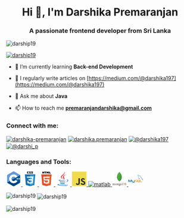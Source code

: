 <h1 align="center">Hi 👋, I'm Darshika Premaranjan</h1>
<h3 align="center">A passionate frontend developer from Sri Lanka</h3>

<p align="left"> <img src="https://komarev.com/ghpvc/?username=darship19&label=Profile%20views&color=0e75b6&style=flat" alt="darship19" /> </p>

<p align="left"> <a href="https://github.com/ryo-ma/github-profile-trophy"><img src="https://github-profile-trophy.vercel.app/?username=darship19" alt="darship19" /></a> </p>

- 🌱 I’m currently learning **Back-end Development**

- 📝 I regularly write articles on [https://medium.com/@darshika197](https://medium.com/@darshika197)

- 💬 Ask me about **Java**

- 📫 How to reach me **premaranjandarshika@gmail.com**

<h3 align="left">Connect with me:</h3>
<p align="left">
<a href="https://linkedin.com/in/darshika-premaranjan" target="blank"><img align="center" src="https://raw.githubusercontent.com/rahuldkjain/github-profile-readme-generator/master/src/images/icons/Social/linked-in-alt.svg" alt="darshika-premaranjan" height="30" width="40" /></a>
<a href="https://fb.com/darshika.premaranjan" target="blank"><img align="center" src="https://raw.githubusercontent.com/rahuldkjain/github-profile-readme-generator/master/src/images/icons/Social/facebook.svg" alt="darshika.premaranjan" height="30" width="40" /></a>
<a href="https://medium.com/@darshika197" target="blank"><img align="center" src="https://raw.githubusercontent.com/rahuldkjain/github-profile-readme-generator/master/src/images/icons/Social/medium.svg" alt="@darshika197" height="30" width="40" /></a>
<a href="https://www.hackerrank.com/@darshi_p" target="blank"><img align="center" src="https://raw.githubusercontent.com/rahuldkjain/github-profile-readme-generator/master/src/images/icons/Social/hackerrank.svg" alt="@darshi_p" height="30" width="40" /></a>
</p>

<h3 align="left">Languages and Tools:</h3>
<p align="left"> <a href="https://www.w3schools.com/cpp/" target="_blank" rel="noreferrer"> <img src="https://raw.githubusercontent.com/devicons/devicon/master/icons/cplusplus/cplusplus-original.svg" alt="cplusplus" width="40" height="40"/> </a> <a href="https://www.w3schools.com/css/" target="_blank" rel="noreferrer"> <img src="https://raw.githubusercontent.com/devicons/devicon/master/icons/css3/css3-original-wordmark.svg" alt="css3" width="40" height="40"/> </a> <a href="https://www.w3.org/html/" target="_blank" rel="noreferrer"> <img src="https://raw.githubusercontent.com/devicons/devicon/master/icons/html5/html5-original-wordmark.svg" alt="html5" width="40" height="40"/> </a> <a href="https://www.java.com" target="_blank" rel="noreferrer"> <img src="https://raw.githubusercontent.com/devicons/devicon/master/icons/java/java-original.svg" alt="java" width="40" height="40"/> </a> <a href="https://developer.mozilla.org/en-US/docs/Web/JavaScript" target="_blank" rel="noreferrer"> <img src="https://raw.githubusercontent.com/devicons/devicon/master/icons/javascript/javascript-original.svg" alt="javascript" width="40" height="40"/> </a> <a href="https://www.mathworks.com/" target="_blank" rel="noreferrer"> <img src="https://upload.wikimedia.org/wikipedia/commons/2/21/Matlab_Logo.png" alt="matlab" width="40" height="40"/> </a> <a href="https://www.mongodb.com/" target="_blank" rel="noreferrer"> <img src="https://raw.githubusercontent.com/devicons/devicon/master/icons/mongodb/mongodb-original-wordmark.svg" alt="mongodb" width="40" height="40"/> </a> <a href="https://www.mysql.com/" target="_blank" rel="noreferrer"> <img src="https://raw.githubusercontent.com/devicons/devicon/master/icons/mysql/mysql-original-wordmark.svg" alt="mysql" width="40" height="40"/> </a> </p>

<p><img align="left" src="https://github-readme-stats.vercel.app/api/top-langs?username=darship19&show_icons=true&locale=en&layout=compact" alt="darship19" /></p>

<p>&nbsp;<img align="center" src="https://github-readme-stats.vercel.app/api?username=darship19&show_icons=true&locale=en" alt="darship19" /></p>

<p><img align="center" src="https://github-readme-streak-stats.herokuapp.com/?user=darship19&" alt="darship19" /></p>

